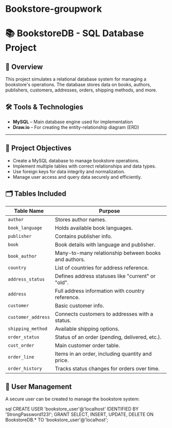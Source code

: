 # Bookstore-groupwork
# 📚 BookstoreDB - SQL Database Project

## 📖 Overview
This project simulates a relational database system for managing a bookstore's operations. The database stores data on books, authors, publishers, customers, addresses, orders, shipping methods, and more.


## 🛠️ Tools & Technologies
- **MySQL** – Main database engine used for implementation
- **Draw.io** – For creating the entity-relationship diagram (ERD)

---

## 🎯 Project Objectives
- Create a MySQL database to manage bookstore operations.
- Implement multiple tables with correct relationships and data types.
- Use foreign keys for data integrity and normalization.
- Manage user access and query data securely and efficiently.


## 🗂️ Tables Included

| Table Name           | Purpose |
|----------------------|---------|
| `author`             | Stores author names. |
| `book_language`      | Holds available book languages. |
| `publisher`          | Contains publisher info. |
| `book`               | Book details with language and publisher. |
| `book_author`        | Many-to-many relationship between books and authors. |
| `country`            | List of countries for address reference. |
| `address_status`     | Defines address statuses like "current" or "old". |
| `address`            | Full address information with country reference. |
| `customer`           | Basic customer info. |
| `customer_address`   | Connects customers to addresses with a status. |
| `shipping_method`    | Available shipping options. |
| `order_status`       | Status of an order (pending, delivered, etc.). |
| `cust_order`         | Main customer order table. |
| `order_line`         | Items in an order, including quantity and price. |
| `order_history`      | Tracks status changes for orders over time. |


## 🔐 User Management
A secure user can be created to manage the bookstore system:

sql
CREATE USER 'bookstore_user'@'localhost' IDENTIFIED BY 'StrongPassword123!';
GRANT SELECT, INSERT, UPDATE, DELETE ON BookstoreDB.* TO 'bookstore_user'@'localhost';

